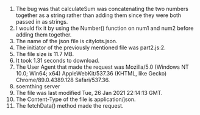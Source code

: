 1. The bug was that calculateSum was concatenating the two numbers together as a string rather than adding them since they were both passed in as strings.
2. I would fix it by using the Number() function on num1 and num2 before adding them together.
3. The name of the json file is citylots.json.
4. The initiator of the previously mentioned file was part2.js:2.
5. The file size is 11.7 MB.
6. It took 1.31 seconds to download.
7. The User Agent that made the request was Mozilla/5.0 (Windows NT 10.0; Win64; x64) AppleWebKit/537.36 (KHTML, like Gecko) Chrome/89.0.4389.128 Safari/537.36.
8. soemthing server
9. The file was last modified Tue, 26 Jan 2021 22:14:13 GMT.
10. The Content-Type of the file is application/json.
11. The fetchData() method made the request. 